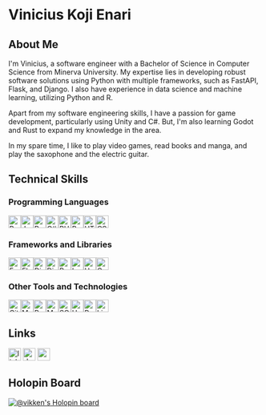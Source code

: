 # Vinicius Koji Enari

## About Me

I'm Vinicius, a software engineer with a Bachelor of Science in Computer Science from Minerva University. My expertise lies in developing robust software solutions using Python with multiple frameworks, such as FastAPI, Flask, and Django. I also have experience in data science and machine learning, utilizing Python and R.

Apart from my software engineering skills, I have a passion for game development, particularly using Unity and C#. But, I'm also learning Godot and Rust to expand my knowledge in the area.

In my spare time, I like to play video games, read books and manga, and play the saxophone and the electric guitar.

## Technical Skills

### Programming Languages
<img src="https://img.shields.io/badge/Python-3776AB?style=for-the-badge&logo=python&logoColor=white" alt="Python" height="25"><img src="https://img.shields.io/badge/JavaScript-F7DF1E?style=for-the-badge&logo=javascript&logoColor=black" alt="JavaScript" height="25"><img src="https://img.shields.io/badge/R-276DC3?style=for-the-badge&logo=r&logoColor=white" alt="R" height="25"><img src="https://img.shields.io/badge/C%23-239120?style=for-the-badge&logo=c-sharp&logoColor=white" alt="C#" height="25"><img src="https://img.shields.io/badge/PHP-777BB4?style=for-the-badge&logo=php&logoColor=white" alt="PHP" height="25"><img src="https://img.shields.io/badge/Rust-000000?style=for-the-badge&logo=rust&logoColor=white" alt="Rust" height="25"><img src="https://img.shields.io/badge/HTML-E34F26?style=for-the-badge&logo=html5&logoColor=white" alt="HTML" height="25"><img src="https://img.shields.io/badge/CSS-1572B6?style=for-the-badge&logo=css3&logoColor=white" alt="CSS" height="25">

### Frameworks and Libraries
<img src="https://img.shields.io/badge/FastAPI-009688?style=for-the-badge&logo=fastapi&logoColor=white" alt="FastAPI" height="25"><img src="https://img.shields.io/badge/Flask-000000?style=for-the-badge&logo=flask&logoColor=white" alt="Flask" height="25"><img src="https://img.shields.io/badge/Django-092E20?style=for-the-badge&logo=django&logoColor=white" alt="Django" height="25"><img src="https://img.shields.io/badge/DJANGO-REST-ff1709?style=for-the-badge&logo=django&logoColor=white&color=ff1709&labelColor=gray" alt="Django Rest Framework" height="25"><img src="https://img.shields.io/badge/React-61DAFB?style=for-the-badge&logo=react&logoColor=black" alt="React" height="25"><img src="https://img.shields.io/badge/Laravel-FF2D20?style=for-the-badge&logo=laravel&logoColor=white" alt="Laravel" height="25"><img src="https://img.shields.io/badge/Unity-000000?style=for-the-badge&logo=unity&logoColor=white" alt="Unity" height="25"><img src="https://img.shields.io/badge/Godot-478CBF?style=for-the-badge&logo=godot-engine&logoColor=white" alt="Godot" height="25">

### Other Tools and Technologies
<img src="https://img.shields.io/badge/Git-F05032?style=for-the-badge&logo=git&logoColor=white" alt="Git" height="25"><img src="https://img.shields.io/badge/MongoDB-47A248?style=for-the-badge&logo=mongodb&logoColor=white" alt="MongoDB" height="25"><img src="https://img.shields.io/badge/PostgreSQL-4169E1?style=for-the-badge&logo=postgresql&logoColor=white" alt="PostgreSQL" height="25"><img src="https://img.shields.io/badge/MySQL-4479A1?style=for-the-badge&logo=mysql&logoColor=white" alt="MySQL" height="25"><img src="https://img.shields.io/badge/SQLite-003B57?style=for-the-badge&logo=sqlite&logoColor=white" alt="SQLite" height="25"><img src="https://img.shields.io/badge/Heroku-425098?style=for-the-badge&logo=heroku&logoColor=white" alt="Heroku" height="25"><img src="https://img.shields.io/badge/Redis-DC382D?style=for-the-badge&logo=redis&logoColor=white" alt="Redis" height="25"><img src="https://img.shields.io/badge/Linux-FCC624?style=for-the-badge&logo=linux&logoColor=black" alt="Linux" height="25">

## Links

[<img src='https://img.shields.io/badge/LinkedIn-0077B5?style=for-the-badge&logo=linkedin&logoColor=white' alt='linkedin' height='25'>](https://linkedin.com/in/vinicius-enari)
[<img src='https://img.shields.io/badge/dev.to-0A0A0A?style=for-the-badge&logo=dev.to&logoColor=white' alt='dev' height='25'>](https://dev.to/viniciusenari)
[<img src='https://img.shields.io/badge/Portfolio-lightgrey?style=for-the-badge' alt='portfolio' height='25'>](https://www.viniciusenari.com)


## Holopin Board

[![@vikken's Holopin board](https://holopin.io/api/user/board?user=vikken)](https://holopin.io/@vikken)

